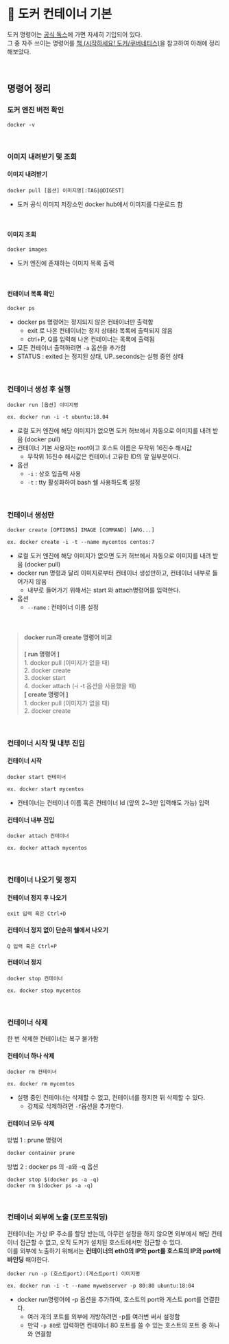 # 🐳 도커 컨테이너 기본

도커 명령어는 [공식 독스](https://docs.docker.com/engine/reference/commandline/docker/)에 가면 자세히 기입되어 있다.   
그 중 자주 쓰이는 명령어를 [책 (시작하세요! 도커/쿠버네티스)](https://ebook-product.kyobobook.co.kr/dig/epd/ebook/E000002928535)을 참고하여 아래에 정리해보았다.   

<br>

## 명령어 정리

### 도커 엔진 버전 확인  
``` shell
docker -v
```
<br>

### 이미지 내려받기 및 조회 
#### 이미지 내려받기 
``` shell
docker pull [옵션] 이미지명[:TAG|@DIGEST]
```
- 도커 공식 이미지 저장소인 docker hub에서 이미지를 다운로드 함

<br>

#### 이미지 조회
``` shell
docker images
```
- 도커 엔진에 존재하는 이미지 목록 출력

<br>

#### 컨테이너 목록 확인
``` shell
docker ps
```
- docker ps 명령어는 정지되지 않은 컨테이너만 출력함
    - exit 로 나온 컨테이너는 정지 상태라 목록에 출력되지 않음
    - ctrl+P, Q를 입력해 나온 컨테이너는 목록에 출력됨   
- 모든 컨테이너 출력하려면 `-a` 옵션을 추가함
- STATUS : exited 는 정지된 상태, UP..seconds는 실행 중인 상태

<br>


### 컨테이너 생성 후 실행 
``` shell
docker run [옵션] 이미지명

ex. docker run -i -t ubuntu:18.04
```
- 로컬 도커 엔진에 해당 이미지가 없으면 도커 허브에서 자동으로 이미지를 내려 받음 (docker pull)
- 컨테이너 기본 사용자는 root이고 호스트 이름은 무작위 16진수 해시값
    - 무작위 16진수 해시값은 컨테이너 고유한 ID의 앞 일부분이다.
- 옵션 
    - `-i` : 상호 입출력 사용 
    - `-t` : tty 활성화하여 bash 쉘 사용하도록 설정

<br>

### 컨테이너 생성만
``` shell
docker create [OPTIONS] IMAGE [COMMAND] [ARG...]

ex. docker create -i -t --name mycentos centos:7
```
- 로컬 도커 엔진에 해당 이미지가 없으면 도커 허브에서 자동으로 이미지를 내려 받음 (docker pull)
- docker run 명령과 달리 이미지로부터 컨테이너 생성만하고, 컨테이너 내부로 들어가지 않음
    - 내부로 들어가기 위해서는 start 와 attach명령어를 입력한다. 
- 옵션
    - `--name` : 컨테이너 이름 설정 

<br>

>  #### docker run과 create 명령어 비교  
> <b>[ run 명령어 ]</b>  
    1. docker pull (이미지가 없을 때)  
    2. docker create  
    3. docker start  
    4. docker attach (-i -t 옵션을 사용했을 때)      
> <b>[ create 명령어 ]</b>  
    1. docker pull (이미지가 없을 때)  
    2. docker create 


<br>

### 컨테이너 시작 및 내부 진입
#### 컨테이너 시작
``` shell
docker start 컨테이너

ex. docker start mycentos
```
- 컨테이너는 컨테이너 이름 혹은 컨테이너 Id (앞의 2~3만 입력해도 가능) 입력

#### 컨테이너 내부 진입
``` shell
docker attach 컨테이너

ex. docker attach mycentos
```
<br>


### 컨테이너 나오기 및 정지
#### 컨테이너 정지 후 나오기
``` shell
exit 입력 혹은 Ctrl+D
```  
#### 컨테이너 정지 없이 단순히 쉘에서 나오기
``` shell
Q 입력 혹은 Ctrl+P
```

#### 컨테이너 정지
``` shell
docker stop 컨테이너 

ex. docker stop mycentos
```

<br>

### 컨테이너 삭제
한 번 삭제한 컨테이너는 복구 불가함
#### 컨테이너 하나 삭제
``` shell
docker rm 컨테이너

ex. docker rm mycentos
```
- 실행 중인 컨테이너는 삭제할 수 없고, 컨테이너를 정지한 뒤 삭제할 수 있다.
    - 강제로 삭제하려면 `-f`옵션을 추가한다.  

#### 컨테이너 모두 삭제
방법 1 : prune 명령어
``` shell
docker container prune
```

방법 2 : docker ps 의 -a와 -q 옵션
``` shell
docker stop $(docker ps -a -q)
docker rm $(docker ps -a -q)
```

<br>

### 컨테이너 외부에 노출 (포트포워딩)
컨테이너는 가상 IP 주소를 할당 받는데, 아무런 설정을 하지 않으면 외부에서 해당 컨테이너 접근할 수 없고, 오직 도커가 설치된 호스트에서만 접근할 수 있다.   
이를 외부에 노출하기 위해서는 <b>컨테이너의 eth0의 IP와 port를 호스트의 IP와 port에 바인딩</b> 해야한다.  

``` shell
docker run -p (호스트port):(게스트port) 이미지명

ex. docker run -i -t --name mywebserver -p 80:80 ubuntu:18:04
```
- docker run명령어에 -p 옵션을 추가하여, 호스트의 port와 게스트 port를 연결한다. 
    - 여러 개의 포트를 외부에 개방하려면 -p를 여러번 써서 설정함
    - 만약 `-p 80`로 입력하면 컨테이너 80 포트를 쓸 수 있는 호스트의 포트 중 하나와 연결함 

